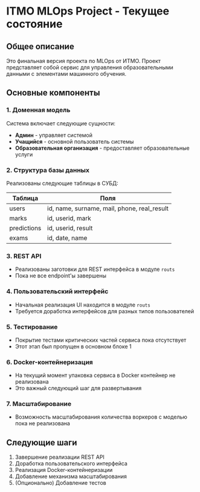 # ITMO MLOps Project - Текущее состояние

## Общее описание
Это финальная версия проекта по MLOps от ИТМО. Проект представляет собой сервис для управления образовательными данными с элементами машинного обучения.

## Основные компоненты

### 1. Доменная модель
Система включает следующие сущности:
- **Админ** - управляет системой
- **Учащийся** - основной пользователь системы
- **Образовательная организация** - предоставляет образовательные услуги

### 2. Структура базы данных
Реализованы следующие таблицы в СУБД:

| Таблица        | Поля                               |
|----------------|------------------------------------|
| users          | id, name, surname, mail, phone, real_result |
| marks          | id, userid, mark                   |
| predictions    | id, userid, result                 |
| exams          | id, date, name                     |

### 3. REST API
- Реализованы заготовки для REST интерфейса в модуле `routs`
- Пока не все endpoint'ы завершены

### 4. Пользовательский интерфейс
- Начальная реализация UI находится в модуле `routs`
- Требуется доработка интерфейсов для разных типов пользователей

### 5. Тестирование
- Покрытие тестами критических частей сервиса пока отсутствует
- Этот этап был пропущен в основном блоке 1

### 6. Docker-контейнеризация
- На текущий момент упаковка сервиса в Docker контейнер не реализована
- Это важный следующий шаг для развертывания

### 7. Масштабирование
- Возможность масштабирования количества воркеров с моделью пока не реализована

## Следующие шаги
1. Завершение реализации REST API
2. Доработка пользовательского интерфейса
3. Реализация Docker-контейнеризации
4. Добавление механизма масштабирования
5. (Опционально) Добавление тестов